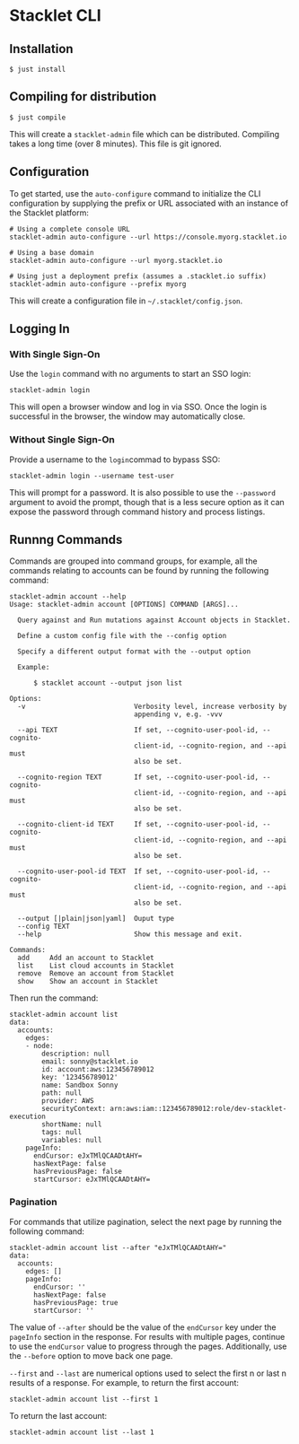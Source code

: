 # Stacklet CLI

## Installation

```
$ just install
```

## Compiling for distribution

```
$ just compile
```

This will create a `stacklet-admin` file which can be distributed. Compiling takes a long time (over 8 minutes). This file is git ignored.

## Configuration

To get started, use the `auto-configure` command to initialize the CLI configuration
by supplying the prefix or URL associated with an instance of the Stacklet platform:

```
# Using a complete console URL
stacklet-admin auto-configure --url https://console.myorg.stacklet.io

# Using a base domain
stacklet-admin auto-configure --url myorg.stacklet.io

# Using just a deployment prefix (assumes a .stacklet.io suffix)
stacklet-admin auto-configure --prefix myorg
```

This will create a configuration file in `~/.stacklet/config.json`.

## Logging In

### With Single Sign-On

Use the `login` command with no arguments to start an SSO login:

```
stacklet-admin login
```

This will open a browser window and log in via SSO. Once the login is successful in the browser,
the window may automatically close.

### Without Single Sign-On

Provide a username to the `login`commad to bypass SSO:

```
stacklet-admin login --username test-user
```

This will prompt for a password. It is also possible to use the `--password` argument
to avoid the prompt, though that is a less secure option as it can expose the password
through command history and process listings.

## Runnng Commands

Commands are grouped into command groups, for example, all the commands relating to accounts can be
found by running the following command:

```
stacklet-admin account --help
Usage: stacklet-admin account [OPTIONS] COMMAND [ARGS]...

  Query against and Run mutations against Account objects in Stacklet.

  Define a custom config file with the --config option

  Specify a different output format with the --output option

  Example:

      $ stacklet account --output json list

Options:
  -v                           Verbosity level, increase verbosity by
                               appending v, e.g. -vvv

  --api TEXT                   If set, --cognito-user-pool-id, --cognito-
                               client-id, --cognito-region, and --api must
                               also be set.

  --cognito-region TEXT        If set, --cognito-user-pool-id, --cognito-
                               client-id, --cognito-region, and --api must
                               also be set.

  --cognito-client-id TEXT     If set, --cognito-user-pool-id, --cognito-
                               client-id, --cognito-region, and --api must
                               also be set.

  --cognito-user-pool-id TEXT  If set, --cognito-user-pool-id, --cognito-
                               client-id, --cognito-region, and --api must
                               also be set.

  --output [|plain|json|yaml]  Ouput type
  --config TEXT
  --help                       Show this message and exit.

Commands:
  add     Add an account to Stacklet
  list    List cloud accounts in Stacklet
  remove  Remove an account from Stacklet
  show    Show an account in Stacklet
```

Then run the command:

```
stacklet-admin account list
data:
  accounts:
    edges:
    - node:
        description: null
        email: sonny@stacklet.io
        id: account:aws:123456789012
        key: '123456789012'
        name: Sandbox Sonny
        path: null
        provider: AWS
        securityContext: arn:aws:iam::123456789012:role/dev-stacklet-execution
        shortName: null
        tags: null
        variables: null
    pageInfo:
      endCursor: eJxTMlQCAADtAHY=
      hasNextPage: false
      hasPreviousPage: false
      startCursor: eJxTMlQCAADtAHY=
```

### Pagination

For commands that utilize pagination, select the next page by running the following command:

```
stacklet-admin account list --after "eJxTMlQCAADtAHY="
data:
  accounts:
    edges: []
    pageInfo:
      endCursor: ''
      hasNextPage: false
      hasPreviousPage: true
      startCursor: ''
```

The value of `--after` should be the value of the `endCursor` key under the `pageInfo` section in
the response. For results with multiple pages, continue to use the `endCursor` value to progress
through the pages. Additionally, use the `--before` option to move back one page.

`--first` and `--last` are numerical options used to select the first n or last n results of a
response. For example, to return the first account:

```
stacklet-admin account list --first 1
```

To return the last account:

```
stacklet-admin account list --last 1
```
